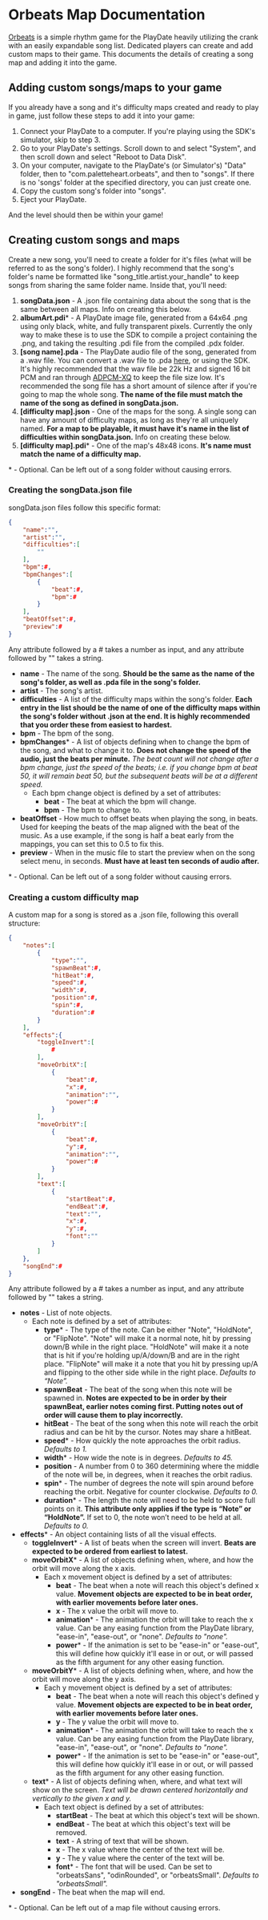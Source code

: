 
# Orbeats Map Documentation
[Orbeats](https://github.com/paletteheart/Orbeats) is a simple rhythm game for the PlayDate heavily utilizing the crank with an easily expandable song list. Dedicated players can create and add custom maps to their game. This documents the details of creating a song map and adding it into the game.
## Adding custom songs/maps to your game
If you already have a song and it's difficulty maps created and ready to play in game, just follow these steps to add it into your game:
 1. Connect your PlayDate to a computer. If you're playing using the SDK's simulator, skip to step 3.
 2. Go to your PlayDate's settings. Scroll down to and select "System", and then scroll down and select "Reboot to Data Disk".
 3. On your computer, navigate to the PlayDate's (or Simulator's) "Data" folder, then to "com.paletteheart.orbeats", and then to "songs". If there is no 'songs' folder at the specified directory, you can just create one.
 4. Copy the custom song's folder into "songs".
 5. Eject your PlayDate.

And the level should then be within your game!

## Creating custom songs and maps
Create a new song, you'll need to create a folder for it's files (what will be referred to as the song's folder). I highly recommend that the song's folder's name be formatted like "song_title.artist.your_handle" to keep songs from sharing the same folder name. Inside that, you'll need:
 1. **songData.json** - A .json file containing data about the song that is the same between all maps. Info on creating this below.
 2. **albumArt.pdi**\* - A PlayDate image file, generated from a 64x64 .png using only black, white, and fully transparent pixels. Currently the only way to make these is to use the SDK to compile a project containing the .png, and taking the resulting .pdi file from the compiled .pdx folder.
 3. **[song name].pda** - The PlayDate audio file of the song, generated from a .wav file. You can convert a .wav file to .pda [here](https://ejb.github.io/wav-pda-converter/), or using the SDK. It's highly recommended that the wav file be 22k Hz and signed 16 bit PCM and ran through [ADPCM-XQ](https://github.com/dbry/adpcm-xq/releases) to keep the file size low. It's recommended the song file has a short amount of silence after if you're going to map the whole song. **The name of the file must match the name of the song as defined in songData.json.**
 4. **[difficulty map].json** - One of the maps for the song. A single song can have any amount of difficulty maps, as long as they're all uniquely named. **For a map to be playable, it must have it's name in the list of difficulties within songData.json.** Info on creating these below.
 5. **[difficulty map].pdi**\* - One of the map's 48x48 icons. **It's name must match the name of a difficulty map.**

\* \- Optional. Can be left out of a song folder without causing errors.
### Creating the songData.json file
songData.json files follow this specific format:

```JSON
{
	"name":"",
	"artist":"",
	"difficulties":[
		""
	],
	"bpm":#,
	"bpmChanges":[
		{
			"beat":#,
			"bpm":#
		}
	],
	"beatOffset":#,
	"preview":#
}
```

Any attribute followed by a # takes a number as input, and any attribute followed by "" takes a string.

 - **name** - The name of the song. **Should be the same as the name of the song's folder, as well as .pda file in the song's folder.**
 - **artist** - The song's artist.
 - **difficulties** - A list of the difficulty maps within the song's folder. **Each entry in the list should be the name of one of the difficulty maps within the song's folder without .json at the end. It is highly recommended that you order these from easiest to hardest.**
 - **bpm** - The bpm of the song.
 - **bpmChanges**\* - A list of objects defining when to change the bpm of the song, and what to change it to. **Does not change the speed of the audio, just the beats per minute.** *The beat count will not change after a bpm change, just the speed of the beats; i.e. if you change bpm at beat 50, it will remain beat 50, but the subsequent beats will be at a different speed.*
	 - Each bpm change object is defined by a set of attributes:
		 - **beat** - The beat at which the bpm will change.
		 - **bpm** - The bpm to change to.
 - **beatOffset** - How much to offset beats when playing the song, in beats. Used for keeping the beats of the map aligned with the beat of the music. As a use example, if the song is half a beat early from the mappings, you can set this to 0.5 to fix this.
 - **preview** - When in the music file to start the preview when on the song select menu, in seconds. **Must have at least ten seconds of audio after.**

\* \- Optional. Can be left out of a song folder without causing errors.
### Creating a custom difficulty map
A custom map for a song is stored as a .json file, following this overall structure:

```JSON
{
	"notes":[
		{
			"type":"",
			"spawnBeat":#,
			"hitBeat":#,
			"speed":#,
			"width":#,
			"position":#,
			"spin":#,
			"duration":#
		}
	],
	"effects":{
		"toggleInvert":[
			#
		],
		"moveOrbitX":[
			{
				"beat":#,
				"x":#,
				"animation":"",
				"power":#
			}
		],
		"moveOrbitY":[
			{
				"beat":#,
				"y":#,
				"animation":"",
				"power":#
			}
		],
		"text":[
			{
				"startBeat":#,
				"endBeat":#,
				"text":"",
				"x":#,
				"y":#,
				"font":""
			}
		]
	},
	"songEnd":#
}
```

Any attribute followed by a # takes a number as input, and any attribute followed by "" takes a string.
 - **notes** - List of note objects.
	 - Each note is defined by a set of attributes:
		 - **type**\* - The type of the note. Can be either "Note", "HoldNote", or "FlipNote". "Note" will make it a normal note, hit by pressing down/B while in the right place. "HoldNote" will make it a note that is hit if you're holding up/A/down/B and are in the right place. "FlipNote" will make it a note that you hit by pressing up/A and flipping to the other side while in the right place. *Defaults to “Note”.*
		 - **spawnBeat** - The beat of the song when this note will be spawned in. **Notes are expected to be in order by their spawnBeat, earlier notes coming first. Putting notes out of order will cause them to play incorrectly.**
		 - **hitBeat** - The beat of the song when this note will reach the orbit radius and can be hit by the cursor. Notes may share a hitBeat.
		 - **speed**\* - How quickly the note approaches the orbit radius. *Defaults to 1.*
		 - **width**\* - How wide the note is in degrees. *Defaults to 45.*
		 - **position** - A number from 0 to 360 determining where the middle of the note will be, in degrees, when it reaches the orbit radius.
		 - **spin**\* - The number of degrees the note will spin around before reaching the orbit. Negative for counter clockwise. *Defaults to 0.*
		 - **duration**\* - The length the note will need to be held to score full points on it. **This attribute only applies if the type is “Note” or “HoldNote”.** If set to 0, the note won’t need to be held at all. *Defaults to 0.*
 - **effects**\* - An object containing lists of all the visual effects.
	 - **toggleInvert**\* - A list of beats when the screen will invert. **Beats are expected to be ordered from earliest to latest.**
	 - **moveOrbitX**\* - A list of objects defining when, where, and how the orbit will move along the x axis.
		 - Each x movement object is defined by a set of attributes:
			 - **beat** - The beat when a note will reach this object's defined x value. **Movement objects are expected to be in beat order, with earlier movements before later ones.**
			 - **x** - The x value the orbit will move to.
			 - **animation**\* - The animation the orbit will take to reach the x value. Can be any easing function from the PlayDate library, "ease-in", "ease-out", or "none". *Defaults to "none".*
			 - **power**\* - If the animation is set to be "ease-in" or "ease-out", this will define how quickly it'll ease in or out, or will passed as the fifth argument for any other easing function.
	 - **moveOrbitY**\* - A list of objects defining when, where, and how the orbit will move along the y axis.
		 - Each y movement object is defined by a set of attributes:
			 - **beat** - The beat when a note will reach this object's defined y value. **Movement objects are expected to be in beat order, with earlier movements before later ones.**
			 - **y** - The y value the orbit will move to.
			 - **animation**\* - The animation the orbit will take to reach the x value. Can be any easing function from the PlayDate library, "ease-in", "ease-out", or "none". *Defaults to "none".*
			 - **power**\* - If the animation is set to be "ease-in" or "ease-out", this will define how quickly it'll ease in or out, or will passed as the fifth argument for any other easing function.
	 - **text**\* - A list of objects defining when, where, and what text will show on the screen. *Text will be drawn centered horizontally and vertically to the given x and y.*
		 - Each text object is defined by a set of attributes:
			 - **startBeat** - The beat at which this object's text will be shown.
			 - **endBeat** - The beat at which this object's text will be removed.
			 - **text** - A string of text that will be shown.
			 - **x** - The x value where the center of the text will be.
			 - **y** - The y value where the center of the text will be.
			 - **font**\* - The font that will be used. Can be set to "orbeatsSans", "odinRounded", or "orbeatsSmall". *Defaults to "orbeatsSmall".*
 - **songEnd** - The beat when the map will end.

\* \- Optional. Can be left out of a map file without causing errors.
